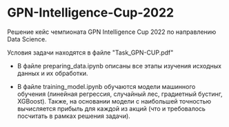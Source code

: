 # GPN-Intelligence-Cup-2022

Решение кейс чемпионата GPN Intelligence Cup 2022 по направлению Data Science.

Условия задачи находятся в файле "Task_GPN-CUP.pdf" 

* В файле preparing_data.ipynb описаны все этапы изучения исходных данных и их обработки.

* В файле training_model.ipynb обучаются модели машинного обучения (линейная регрессия, случайный лес, градиетный бустинг, XGBoost). Также, на основании модели с наибольшей точностью вычисляется прибыль для каждой из акций (что и требовалось посчитать в рамках решения задачи).